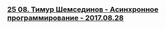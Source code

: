 ### [25 08. Тимур Шемсединов - Асинхронное программирование - 2017.08.28](https://www.youtube.com/watch?v=Ws_vg8BdBd4)

